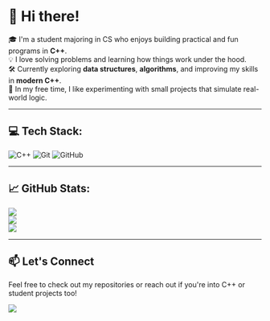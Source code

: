 # 👋 Hi there!

🎓 I'm a student majoring in CS who enjoys building practical and fun programs in **C++**.  
💡 I love solving problems and learning how things work under the hood.  
🛠️ Currently exploring **data structures**, **algorithms**, and improving my skills in **modern C++**.  
🚀 In my free time, I like experimenting with small projects that simulate real-world logic.

---

## 💻 Tech Stack:
![C++](https://img.shields.io/badge/c++-%2300599C.svg?style=for-the-badge&logo=c%2B%2B&logoColor=white)
![Git](https://img.shields.io/badge/git-%23F05033.svg?style=for-the-badge&logo=git&logoColor=white)
![GitHub](https://img.shields.io/badge/github-%23121011.svg?style=for-the-badge&logo=github&logoColor=white)

---

## 📈 GitHub Stats:

![](https://github-readme-stats.vercel.app/api?username=ZhangMEITMF&theme=dark&hide_border=false&include_all_commits=false&count_private=false)<br/>
![](https://nirzak-streak-stats.vercel.app/?user=ZhangMEITMF&theme=dark&hide_border=false)<br/>
![](https://github-readme-stats.vercel.app/api/top-langs/?username=ZhangMEITMF&theme=dark&hide_border=false&layout=compact)

---

## 📫 Let's Connect

Feel free to check out my repositories or reach out if you're into C++ or student projects too!

[![](https://visitcount.itsvg.in/api?id=ZhangMEITMF&icon=0&color=0)](https://visitcount.itsvg.in)

<!-- Proudly created with GPRM ( https://gprm.itsvg.in ) -->
